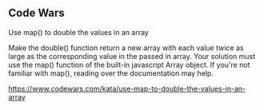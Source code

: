 ## Code Wars
Use map() to double the values in an array

Make the double() function return a new array with each value twice as large as the corresponding value in the passed in array. Your solution must use the map() function of the built-in javascript Array object. If you're not familiar with map(), reading over the documentation may help.

https://www.codewars.com/kata/use-map-to-double-the-values-in-an-array


